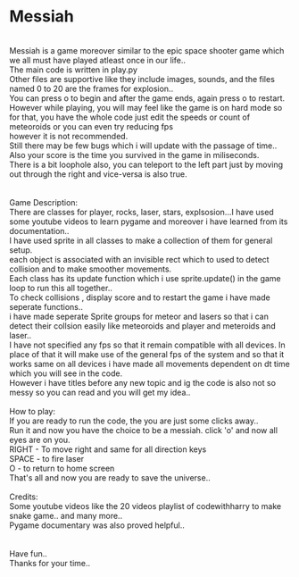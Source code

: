 # Messiah<br>
<br>
Messiah is a game moreover similar to the epic space shooter game which we all must have played atleast once in our life..<br>
The main code is written in play.py<br>
Other files are supportive like they include images, sounds, and the files named 0 to 20 are the frames for explosion..<br>
You can press o to begin and after the game ends, again press o to restart.<br>
However while playing, you will may feel like the game is on hard mode so for that, you have the whole code just edit the speeds or count of meteoroids or you can even try reducing fps <br>however it is not recommended.<br>
Still there may be few bugs which i will update with the passage of time..<br>
Also your score is the time you survived in the game in miliseconds.<br>
There is a bit loophole also, you can teleport to the left part just by moving out through the right and vice-versa is also true.<br>
<br>
<br>
Game Description:<br>
There are classes for player, rocks, laser, stars, explsosion...I have used some youtube videos to learn pygame and moreover i have learned from its documentation..<br>
I have used sprite in all classes to make a collection of them for general setup.<br>
each object is associated with an invisible rect which to used to detect collision and to make smoother movements.<br>
Each class has its update function which i use sprite.update() in the game loop to run this all together..<br>
To check collisions , display score and to restart the game i have made seperate functions..<br>
i have made seperate Sprite groups for meteor and lasers so that i can detect their collsion easily like meteoroids and player and meteroids and laser..<br>
I have not specified any fps so that it remain compatible with all devices. In place of that it will make use of the general fps of the system and so that it works same on all devices i have made all movements dependent on dt time which you will see in the code.<br>
However i have titles before any new topic and ig the code is also not so messy so you can read and you will get my idea..<br>
<br>
How to play:<br>
If you are ready to run the code, the you are just some clicks away..<br>
Run it and now you have the choice to be a messiah. click 'o' and now all eyes are on you.<br>
RIGHT - To move right and same for all direction keys<br>
SPACE - to fire laser<br>
O - to return to home screen<br>
That's all and now you are ready to save the universe..<br>
<br>
Credits:<br>
Some youtube videos like the 20 videos playlist of codewithharry to make snake game.. and many more..<br>
Pygame documentary was also proved helpful..<br>
<br><br>
Have fun..<br>
Thanks for your time..<br>
